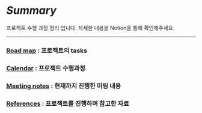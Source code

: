 # _Summary_

프로젝트 수행 과정 정리 입니다. 자세한 내용을 Notion을 통해 확인해주세요.

------

### [Road map](https://www.notion.so/21d70da884a7492ca95ae5bb7c5caf11?v=b9903252762d463ab555d87751d3ed8e) : 프로젝트의  tasks

### [Calendar](https://www.notion.so/1bf4caa060204dd8a5fbb6199b92d19c) : 프로젝트 수행과정

### [Meeting notes](https://www.notion.so/adf76bfa454445ce93a373ec7113a75f?v=e9f3fe37fac04b6e983d308f1b8230ae) : 현재까지 진행한 미팅 내용

### [References](https://www.notion.so/3c01309ea76b4e48954b71f8bb184dba)  : 프로젝트를 진행하며 참고한 자료



# 

